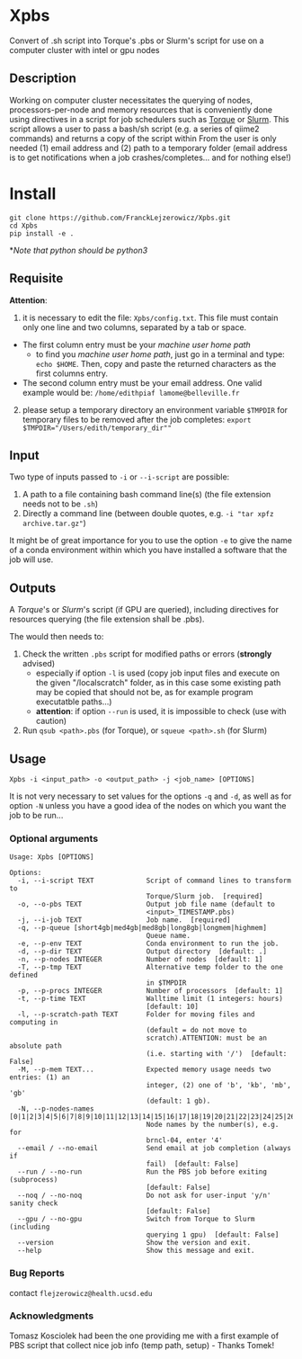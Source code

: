 # Xpbs

Convert of .sh script into Torque's .pbs or Slurm's script for use on a computer cluster with intel or gpu nodes

## Description

Working on computer cluster necessitates the querying of nodes, 
processors-per-node and memory resources that is conveniently 
done using directives in a script for job schedulers such 
as [Torque](http://docs.adaptivecomputing.com/torque/4-0-2/help.htm) 
or [Slurm](https://slurm.schedmd.com/documentation.html).
This script allows a user to pass a bash/sh script (e.g. a series of 
qiime2 commands) and returns a copy of the script within
From the user is only needed (1) email address and (2) path to a 
temporary folder (email address is to get notifications when a job 
crashes/completes... and for nothing else!)
     
 # Install

```
git clone https://github.com/FranckLejzerowicz/Xpbs.git
cd Xpbs
pip install -e .
```
*_Note that python should be python3_

## Requisite

**Attention**:

1. it is necessary to edit the file: `Xpbs/config.txt`. This file must contain only one line and two columns, separated by a tab or space.
  - The first column entry must be your _machine user home path_
    - to find you _machine user home path_, just go in a terminal and type:
      `echo $HOME`. Then, copy and paste the returned characters as the first columns entry.
  - The second column entry must be your email address. One valid example would be: `/home/edithpiaf lamome@belleville.fr`
2. please setup a temporary directory an environment variable `$TMPDIR` for temporary files to be removed after the job completes:
  `export $TMPDIR="/Users/edith/temporary_dir""`
 

## Input

Two type of inputs passed to `-i` or `--i-script` are possible:
1. A path to a file containing bash command line(s) (the file extension needs not to be `.sh`)
2. Directly a command line (between double quotes, e.g. `-i "tar xpfz archive.tar.gz"`) 

It might be of great importance for you to use the option `-e` to give the name of 
a conda environment within which you have installed a software that the job will use.  

## Outputs

A _Torque_'s or _Slurm_'s script (if GPU are queried), including directives for resources querying (the file extension shall be .pbs).

The would then needs to:
1. Check the written `.pbs` script for modified paths or errors (**strongly** advised)
    * especially if option `-l` is used (copy job input files and execute on the given "/localscratch" folder, as in this case some existing path may be copied that should not be, as for example program executatble paths...) 
    * **attention**: if option `--run` is used, it is impossible to check (use with caution) 
2. Run `qsub <path>.pbs` (for Torque), or `squeue <path>.sh` (for Slurm)
  
## Usage

```
Xpbs -i <input_path> -o <output_path> -j <job_name> [OPTIONS]
```

It is not very necessary to set values for the options `-q` and `-d`, as well as for option `-N` unless you 
have a good idea of the nodes on which you want the job to be run...

### Optional arguments

``` 
Usage: Xpbs [OPTIONS]

Options:
  -i, --i-script TEXT             Script of command lines to transform to
                                  Torque/Slurm job.  [required]
  -o, --o-pbs TEXT                Output job file name (default to
                                  <input>_TIMESTAMP.pbs)
  -j, --i-job TEXT                Job name.  [required]
  -q, --p-queue [short4gb|med4gb|med8gb|long8gb|longmem|highmem]
                                  Queue name.
  -e, --p-env TEXT                Conda environment to run the job.
  -d, --p-dir TEXT                Output directory  [default: .]
  -n, --p-nodes INTEGER           Number of nodes  [default: 1]
  -T, --p-tmp TEXT                Alternative temp folder to the one defined
                                  in $TMPDIR
  -p, --p-procs INTEGER           Number of processors  [default: 1]
  -t, --p-time TEXT               Walltime limit (1 integers: hours)
                                  [default: 10]
  -l, --p-scratch-path TEXT       Folder for moving files and computing in
                                  (default = do not move to
                                  scratch).ATTENTION: must be an absolute path
                                  (i.e. starting with '/')  [default: False]
  -M, --p-mem TEXT...             Expected memory usage needs two entries: (1) an
                                  integer, (2) one of 'b', 'kb', 'mb', 'gb'
                                  (default: 1 gb).
  -N, --p-nodes-names [0|1|2|3|4|5|6|7|8|9|10|11|12|13|14|15|16|17|18|19|20|21|22|23|24|25|26|27|28|29|30|31|32|33|34|35|36|37|38|39|40|41|42|43|44|45|46|47|48|49|50|51|52|53|54]
                                  Node names by the number(s), e.g. for
                                  brncl-04, enter '4'
  --email / --no-email            Send email at job completion (always if
                                  fail)  [default: False]
  --run / --no-run                Run the PBS job before exiting (subprocess)
                                  [default: False]
  --noq / --no-noq                Do not ask for user-input 'y/n' sanity check
                                  [default: False]
  --gpu / --no-gpu                Switch from Torque to Slurm (including
                                  querying 1 gpu)  [default: False]
  --version                       Show the version and exit.
  --help                          Show this message and exit.
```

### Bug Reports

contact `flejzerowicz@health.ucsd.edu`

### Acknowledgments

Tomasz Kosciolek had been the one providing me with a first example of PBS script that collect nice job info (temp path, setup) - Thanks Tomek!
